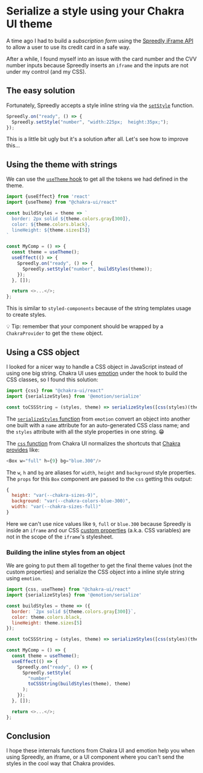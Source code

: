 # Serialize a style using your Chakra UI theme

A time ago I had to build a _subscription form_ using the [Spreedly iFrame API](https://docs.spreedly.com/reference/iframe/v1/) to allow a user to use its credit card in a safe way.

After a while, I found myself into an issue with the card number and the CVV number inputs because Spreedly inserts an `iframe` and the inputs are not under my control (and my CSS).

## The easy solution

Fortunately, Spreedly accepts a style inline string via the [`setStyle`](https://docs.spreedly.com/reference/iframe/v1/#setstyle) function.

```javascript
Spreedly.on("ready", () => {
  Spreedly.setStyle("number", "width:225px;  height:35px;");
});
```

This is a little bit ugly but it's a solution after all. Let's see how to improve this...

## Using the theme with strings

We can use the [`useTheme` hook](https://chakra-ui.com/docs/hooks/use-theme) to get all the tokens we had defined in the theme.

```javascript
import {useEffect} from 'react'
import {useTheme} from "@chakra-ui/react"

const buildStyles = theme => `
  border: 2px solid ${theme.colors.gray[300]},
  color: ${theme.colors.black},
  lineHeight: ${theme.sizes[5]}
`

const MyComp = () => {
  const theme = useTheme();
  useEffect(() => {
    Spreedly.on("ready", () => {
      Spreedly.setStyle("number", buildStyles(theme));
    });
  }, []);

  return <>...</>;
};
```

This is similar to `styled-components` because of the string templates usage to create styles.

💡 Tip: remember that your component should be wrapped by a `ChakraProvider` to get the `theme` object.

## Using a CSS object

I looked for a nicer way to handle a CSS object in JavaScript instead of using one big string. Chakra UI uses [emotion](https://emotion.sh/) under the hook to build the CSS classes, so I found this solution:

```javascript
import {css} from "@chakra-ui/react"
import {serializeStyles} from '@emotion/serialize'

const toCSSString = (styles, theme) => serializeStyles([css(styles)(theme)]).styles;
```

The [`serializeStyles` function](https://github.com/emotion-js/emotion/blob/main/packages/serialize/) from `emotion` convert an object into another one built with a `name` attribute for an auto-generated CSS class name; and the `styles` attribute with all the style properties in one string. 😁

The [`css` function](https://github.com/chakra-ui/chakra-ui/blob/main/packages/styled-system/src/css.ts) from Chakra UI normalizes the shortcuts that [Chakra provides](https://chakra-ui.com/docs/features/style-props) like:

```javascript
<Box w="full" h={9} bg="blue.300"/>
```

The `w`, `h` and `bg` are aliases for `width`, `height` and `background` style properties. The `props` for this `Box` component are passed to the `css` getting this output:

```javascript
{
  height: "var(--chakra-sizes-9)",
  background: "var(--chakra-colors-blue-300)",
​  width: "var(--chakra-sizes-full)"
}
```

Here we can't use nice values like `9`, `full` or `blue.300` because Spreedly is inside an `iframe` and our CSS [custom properties](https://developer.mozilla.org/en-US/docs/Web/CSS/--*) (a.k.a. CSS variables) are not in the scope of the `iframe`'s stylesheet.

### Building the inline styles from an object

We are going to put them all together to get the final theme values (not the custom properties) and serialize the CSS object into a inline style string using `emotion`.

```javascript
import {css, useTheme} from "@chakra-ui/react"
import {serializeStyles} from '@emotion/serialize'

const buildStyles = theme => ({
  border: `2px solid ${theme.colors.gray[300]}`,
  color: theme.colors.black,
  lineHeight: theme.sizes[5]
});

const toCSSString = (styles, theme) => serializeStyles([css(styles)(theme)]).styles;

const MyComp = () => {
  const theme = useTheme();
  useEffect(() => {
    Spreedly.on("ready", () => {
      Spreedly.setStyle(
        "number",
        toCSSString(buildStyles(theme), theme)
      );
    });
  }, []);

  return <>...</>;
};
```

## Conclusion

I hope these internals functions from Chakra UI and emotion help you when using Spreedly, an iframe, or a UI component where you can't send the styles in the cool way that Chakra provides.

